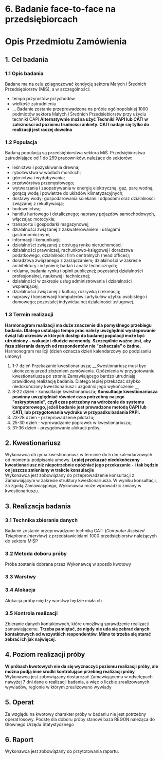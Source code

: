# 6. Badanie face-to-face na przedsiębiorcach  

# Opis Przedmiotu Zamówienia
## 1. Cel badania
### 1.1 Opis badania
Badane ma na celu zdiagnozować kondycję sektora Małych i Średnich Przedsiębiorstw (MiŚ), a w szczególności:  
  * tempo przyrostów przychodów
  * wielkość zatrudnienia
  * ...
Badanie zostanie przeprowadzona na próbie ogólnopolskiej 1000 podmiotów sektora Małych i Średnich Przedsiebiorstw przy użyciu techniki CAPI
__Alternatywnie można użyć Techniki PAPI lub CATI w zależności od poziomu trudności ankiety. CATI nadaje się tylko do  realizacji jest raczej dowolna__
### 1.2 Populacja
Badaną populacją są przedsiębiorstwa sektora MiŚ. 
Przedsiębiorstwa zatrudniające od 1 do 299 pracowników, należace do sektorów:    
  * leśnictwa i pozyskiwania drewna;
  * rybołówstwa w wodach morskich;
  * górnictwa i wydobywania;
  * przetwórstwa przemysłowego;
  * wytwarzania i zaopatrywania w energię elektryczną, gaz, parę wodną, gorącą wodę i powietrze do układów klimatyzacyjnych;
  * dostawy wody; gospodarowania ściekami i odpadami oraz działalności związanej z rekultywacją;
  * budownictwa;
  * handlu hurtowego i detalicznego; naprawy pojazdów samochodowych, włączając motocykle;
  * transportu i gospodarki magazynowej;
  * działalności związanej z zakwaterowaniem i usługami gastronomicznymi;
  * informacji i komunikacji;
  * działalności związanej z obsługą rynku nieruchomości;
  * działalności prawniczej, rachunkowo-księgowej i doradztwa podatkowego, działalności firm centralnych (head offices);
  * doradztwa związanego z zarządzaniem; działalności w zakresie architektury i inżynierii; badań i analiz technicznych;
  * reklamy, badania rynku i opinii publicznej; pozostałej działalności profesjonalnej, naukowej i technicznej;
  * działalności w zakresie usług administrowania i działalności wspierającej;
  * działalności związanej z kulturą, rozrywką i rekreacją;
  * naprawy i konserwacji komputerów i artykułów użytku osobistego i domowego; pozostałej indywidualnej działalności usługowej.    


### 1.3 Termin realizacji
__Harmonogram realizacji ma duże znaczenie dla pomyślnego przebiegu badania. Dlatego ustalając tempo prac należy uwzględnić występowanie świąt lub okresów w których dostęp do badanej populacji może być utrudniony - wakacje i dłudzie weenendy. Szczególnie ważne jest, aby faza zbierania danych od respondentów nie "zahaczała" o żadne.__
Harmonogram realicji (dzień oznacza dzień kalendarzowy po podpisaniu umowy)
1. 1-7 dzień  Przekazanie kwestionariusza;
__Kwestionariusz musi byc ukończony przed złożeniem zamówienia. Opóźnienia w przygotowaniu kwestionariusza po stronie Zamawiającego bardzo utrudniają prawidłową realizację badania. Dlatego lepiej przekazać szybko niedokończony kwestionariusz i uzgodnić jego wykończenie __
3. 8-22 dzień - konsultacje kwestionariusza;
__Konsultacje kwestionariusza powinny uwzględniać równieć czas potrzebny na jego "oskryptwanie", czyli czas potrzebny na wdrożenie do systemu konputerowego, jeżeli badanie jest prowadzone metodą CAPI lub CATI, lub przygotowania wydruku w przypadku badania PAPI.__
4. 23-28 dzień - przeprowadzenie pilotażu;
5. 25-30 dzień - wprowadzanie poprawek w kwestionariuszu;
6. 31-36 dzień - przygotowanie alokacji próby;
## 2. Kwestionariusz
Wykonawca otrzyma kwestionariusz w terminie do 5 dni kalendarzowych od momentu podpisania umowy.
__Lepiej przekazać niedokończony kwestionariusz niż niepotrzebnie opóźniać jego przekazanie - i tak będzie on jeszcze zmieniany w trakcie konsulacjie__   
Wykonawca jest zobowiązany do przeprowadzenie konsultacji z Zamawiającym w zakresie struktury kwestionariusza. W wyniku konsultacji, za zgodą Zamawiającego, Wykonawca może wprowadzić zmiany w kwestionariuszu.

## 3. Realizacja badania
### 3.1 Technika zbierania danych
Badanie zostanie przeprowadzone techniką CATI (_Computer Assisted Telephone Interview_) z przedstawicielami 1000 przedsiębiorstw należących do sektora MiŚP
### 3.2 Metoda doboru próby
Próba zostanie dobrana przez Wykonawcę w sposób kwotowy
### 3.3 Warstwy 

### 3.4 Alokacja
Alokacja próby między warstwy będzie miała ch
### 3.5 Kontrola realizacji
Zbieranie danych kontaktowych, które umożliwią sprawdzenie realizacji zamawiającemu.
__Trzeba pamiętać, że nigdy nie uda się zebrać danych kontaktowych od wszystkich respondentów. Mimo to trzeba się starać zebrać ich jak najwięcej.__
## 4. Poziom realizacji próby
__W próbach kwotowych nie da się wyznaczyć poziomu realizacji próby, ale można podją inne środki kontrolujące przebieg realizacji próby__
Wykonawca jest zobowiązany dostarczać Zamawiającemu w odsetępach nawyżej 7 dni dane o realizacji badania, a więc o liczbie zrealizowanych wywiadów, regionie w którym zrealizowano wywiady 
## 5. Operat
Ze względu na kwotowy charakter próby w badaniu nie jest potrzebny operat losowy. Podstę dla doboru próby stanowi baza REGON należąca do Głównego Urzędu Statystycznego
## 6. Raport
Wykonawca jest zobowiązany do przytotowania raportu.
